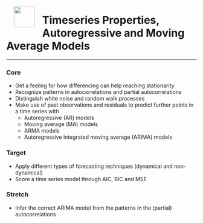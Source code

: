 <img src="http://imgur.com/1ZcRyrc.png" style="float: left; margin: 20px; height: 55px">

# Timeseries Properties, Autoregressive and Moving Average Models


---



### Core


- Get a feeling for how differencing can help reaching stationarity
- Recognize patterns in autocorrelations and partial autocorrelations
- Distinguish white noise and random walk processes
- Make use of past observations and residuals to predict further points in a time series with 
    - Autoregressive (AR) models
    - Moving average (MA) models
    - ARMA models 
    - Autoregressive integrated moving average (ARIMA) models


### Target

- Apply different types of forecasting techniques (dynamical and non-dynamical)
- Score a time series model through AIC, BIC and MSE

### Stretch

- Infer the correct ARIMA model from the patterns in the (partial) autocorrelations
